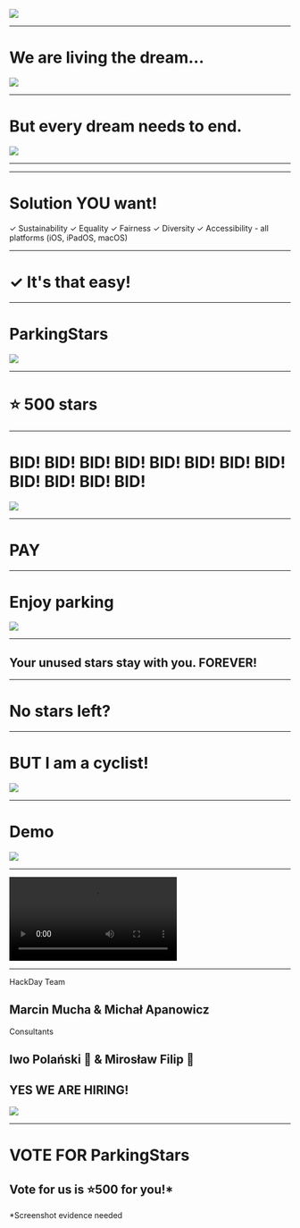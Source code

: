 
![](./img/cat.png)

---

# We are living the dream...
![](./img/free-parking.jpeg)

---

# But every dream needs to end.
![](./img/parking.jpeg)

---

---

# Solution YOU want!
✓ Sustainability
✓ Equality
✓ Fairness
✓ Diversity
✓ Accessibility - all platforms (iOS, iPadOS, macOS)

---

# ✓ It's that easy!

---

# ParkingStars
![](./img/park.jpg)

---

# ⭐️ 500 stars

---

# BID! BID! BID! BID! BID! BID! BID! BID! BID! BID! BID! BID!
![](./img/things.jpg)

---

# PAY

---

# Enjoy parking
![](./img/vw.jpeg)

---

## Your unused stars stay with you. FOREVER!

---

# No stars left?

---

# BUT I am a cyclist!
![](./img/bike.jpg)

---

# Demo
![](./img/dino.jpg)

---

![center autoplay fit](./demo.MP4)

---

HackDay Team
## Marcin Mucha & Michał Apanowicz

Consultants
## Iwo Polański 🌴 & Mirosław Filip 🧠

## YES WE ARE HIRING!
![](./img/hero.png)

---

# VOTE FOR ParkingStars
## Vote for us is ⭐️500 for you!*
*Screenshot evidence needed

